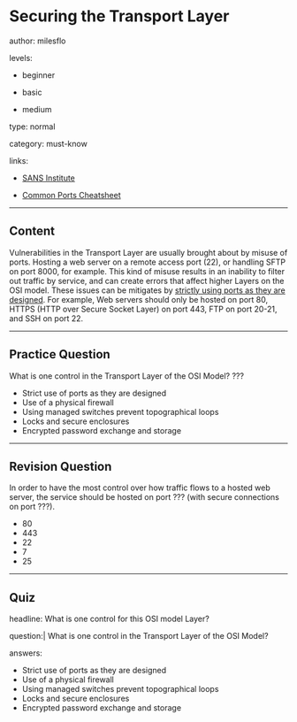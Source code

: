# Securing the Transport Layer
author: milesflo

levels:

  - beginner

  - basic

  - medium

type: normal

category: must-know

links:

  - [SANS Institute](https://www.sans.org/reading-room/whitepapers/protocols/applying-osi-layer-network-model-information-security-1309)

  - [Common Ports Cheatsheet](http://packetlife.net/media/library/23/common_ports.pdf)

---
## Content

Vulnerabilities in the Transport Layer are usually brought about by misuse of ports. Hosting a web server on a remote access port (22), or handling SFTP on port 8000, for example. This kind of misuse results in an inability to filter out traffic by service, and can create errors that affect higher Layers on the OSI model. These issues can be mitigates by [strictly using ports as they are designed](http://packetlife.net/media/library/23/common_ports.pdf). For example, Web servers should only be hosted on port 80, HTTPS (HTTP over Secure Socket Layer) on port 443, FTP on port 20-21, and SSH on port 22.

---
## Practice Question

What is one control in the Transport Layer of the OSI Model?
???

* Strict use of ports as they are designed
* Use of a physical firewall
* Using managed switches prevent topographical loops
* Locks and secure enclosures
* Encrypted password exchange and storage

---
## Revision Question

In order to have the most control over how traffic flows to a hosted web server, the service should be hosted on port ??? (with secure connections on port ???).

* 80
* 443
* 22
* 7
* 25

---
## Quiz

headline: What is one control for this OSI model Layer?

question:| What is one control in the Transport Layer of the OSI Model?

answers:

- Strict use of ports as they are designed
- Use of a physical firewall
- Using managed switches prevent topographical loops
- Locks and secure enclosures
- Encrypted password exchange and storage
